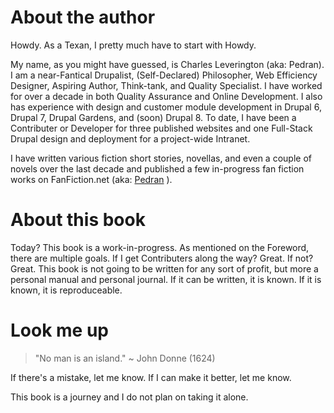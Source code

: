 # About the author

Howdy. As a Texan, I pretty much have to start with Howdy.

My name, as you might have guessed, is Charles Leverington (aka: Pedran). I am a near-Fantical Drupalist, (Self-Declared) Philosopher, Web Efficiency Designer, Aspiring Author, Think-tank, and Quality Specialist. I have worked for over a decade in both Quality Assurance and Online Development. I also has experience with design and customer module development in Drupal 6, Drupal 7, Drupal Gardens, and (soon) Drupal 8. To date, I have been a Contributer or Developer for three published websites and one Full-Stack Drupal design and deployment for a project-wide Intranet.

I have written various fiction short stories, novellas, and even a couple of novels over the last decade and published a few in-progress fan fiction works on FanFiction.net \(aka: [Pedran](https://www.fanfiction.net/u/164598/Pedran "Pedran FanFiction Pad") \). 

# About this book

Today? This book is a work-in-progress. As mentioned on the Foreword, there are multiple goals. If I get Contributers along the way? Great. If not? Great. This book is not going to be written for any sort of profit, but more a personal manual and personal journal. If it can be written, it is known. If it is known, it is reproduceable.

# Look me up

> "No man is an island." ~ John Donne \(1624\)

If there's a mistake, let me know.
If I can make it better, let me know.

This book is a journey and I do not plan on taking it alone.

